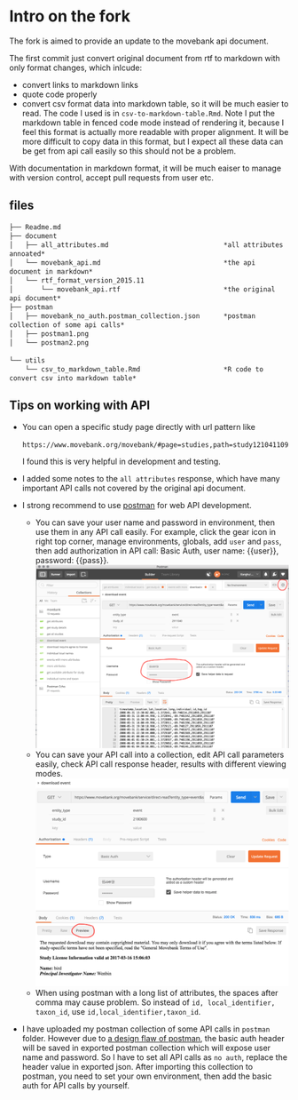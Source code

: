 # Intro on the fork
The fork is aimed to provide an update to the movebank api document. 

The first commit just convert original document from rtf to markdown with only format changes, which inlcude:
- convert links to markdown links
- quote code properly
- convert csv format data into markdown table, so it will be much easier to read. The code I used is in `csv-to-markdown-table.Rmd`. 
  Note I put the markdown table in fenced code mode instead of rendering it, because I feel this format is actually more readable with proper alignment. It will be more difficult to copy data in this format, but I expect all these data can be get from api call easily so this should not be a problem.

With documentation in markdown format, it will be much eaiser to manage with version control, accept pull requests from user etc.

## files
```
├── Readme.md
├── document
│   ├── all_attributes.md                             *all attributes annoated*
│   └── movebank_api.md                               *the api document in markdown*
│   └── rtf_format_version_2015.11
│       └── movebank_api.rtf                          *the original api document*
├── postman
│   ├── movebank_no_auth.postman_collection.json      *postman collection of some api calls*
│   ├── postman1.png
│   └── postman2.png

└── utils
    └── csv_to_markdown_table.Rmd                     *R code to convert csv into markdown table*
```

## Tips on working with API
- You can open a specific study page directly with url pattern like

    `https://www.movebank.org/movebank/#page=studies,path=study121041109`

    I found this is very helpful in development and testing.

- I added some notes to the `all attributes` response, which have many important API calls not covered by the original api document.

- I strong recommend to use [postman](https://www.getpostman.com/) for web API development.
    + You can save your user name and password in environment, then use them in any API call easily.
    For example, click the gear icon in right top corner, manage environments, globals, add `user` and `pass`, then add authorization in API call: Basic Auth, user name: {{user}}, password: {{pass}}.
  ![postman 1](postman/postman1.png?raw=true)
    + You can save your API call into a collection, edit API call parameters easily, check API call response header, results with different viewing modes.
  ![postman 2](postman/postman2.png?raw=true)
    + When using postman with a long list of attributes, the spaces after comma may cause problem. So instead of `id, local_identifier, taxon_id`, use `id,local_identifier,taxon_id`.

- I have uploaded my postman collection of some API calls in `postman` folder. However due to [a design flaw of postman](https://github.com/postmanlabs/postman-app-support/issues/1463), the basic auth header will be saved in exported postman collection which will expose user name and password. So I have to set all API calls as `no auth`, replace the header value in exported json. After importing this collection to postman, you need to set your own environment, then add the basic auth for API calls by yourself.
